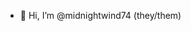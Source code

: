 - 👋 Hi, I’m @midnightwind74 (they/them)


<!---
midnightwind74/midnightwind74 is a ✨ special ✨ repository because its `README.md` (this file) appears on your GitHub profile.
You can click the Preview link to take a look at your changes.
--->
